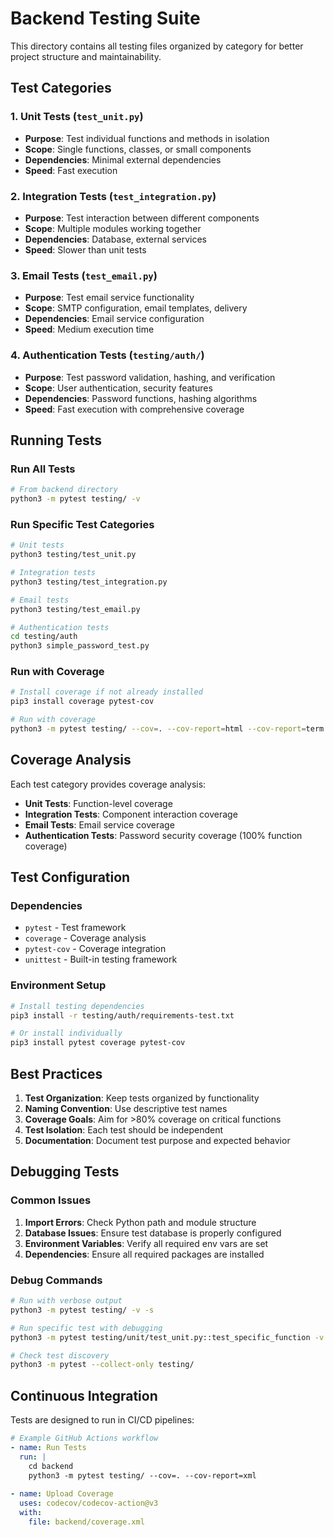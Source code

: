 # Backend Testing Suite

This directory contains all testing files organized by category for better project structure and maintainability.



## Test Categories

### 1. **Unit Tests** (`test_unit.py`)
- **Purpose**: Test individual functions and methods in isolation
- **Scope**: Single functions, classes, or small components
- **Dependencies**: Minimal external dependencies
- **Speed**: Fast execution

### 2. **Integration Tests** (`test_integration.py`)
- **Purpose**: Test interaction between different components
- **Scope**: Multiple modules working together
- **Dependencies**: Database, external services
- **Speed**: Slower than unit tests

### 3. **Email Tests** (`test_email.py`)
- **Purpose**: Test email service functionality
- **Scope**: SMTP configuration, email templates, delivery
- **Dependencies**: Email service configuration
- **Speed**: Medium execution time

### 4. **Authentication Tests** (`testing/auth/`)
- **Purpose**: Test password validation, hashing, and verification
- **Scope**: User authentication, security features
- **Dependencies**: Password functions, hashing algorithms
- **Speed**: Fast execution with comprehensive coverage

## Running Tests

### Run All Tests
```bash
# From backend directory
python3 -m pytest testing/ -v
```

### Run Specific Test Categories
```bash
# Unit tests
python3 testing/test_unit.py

# Integration tests
python3 testing/test_integration.py

# Email tests
python3 testing/test_email.py

# Authentication tests
cd testing/auth
python3 simple_password_test.py
```

### Run with Coverage
```bash
# Install coverage if not already installed
pip3 install coverage pytest-cov

# Run with coverage
python3 -m pytest testing/ --cov=. --cov-report=html --cov-report=term
```

## Coverage Analysis

Each test category provides coverage analysis:

- **Unit Tests**: Function-level coverage
- **Integration Tests**: Component interaction coverage
- **Email Tests**: Email service coverage
- **Authentication Tests**: Password security coverage (100% function coverage)

## Test Configuration

### Dependencies
- `pytest` - Test framework
- `coverage` - Coverage analysis
- `pytest-cov` - Coverage integration
- `unittest` - Built-in testing framework

### Environment Setup
```bash
# Install testing dependencies
pip3 install -r testing/auth/requirements-test.txt

# Or install individually
pip3 install pytest coverage pytest-cov
```

## Best Practices

1. **Test Organization**: Keep tests organized by functionality
2. **Naming Convention**: Use descriptive test names
3. **Coverage Goals**: Aim for >80% coverage on critical functions
4. **Test Isolation**: Each test should be independent
5. **Documentation**: Document test purpose and expected behavior

## Debugging Tests

### Common Issues
1. **Import Errors**: Check Python path and module structure
2. **Database Issues**: Ensure test database is properly configured
3. **Environment Variables**: Verify all required env vars are set
4. **Dependencies**: Ensure all required packages are installed

### Debug Commands
```bash
# Run with verbose output
python3 -m pytest testing/ -v -s

# Run specific test with debugging
python3 -m pytest testing/unit/test_unit.py::test_specific_function -v -s

# Check test discovery
python3 -m pytest --collect-only testing/
```

## Continuous Integration

Tests are designed to run in CI/CD pipelines:

```yaml
# Example GitHub Actions workflow
- name: Run Tests
  run: |
    cd backend
    python3 -m pytest testing/ --cov=. --cov-report=xml
    
- name: Upload Coverage
  uses: codecov/codecov-action@v3
  with:
    file: backend/coverage.xml
```

